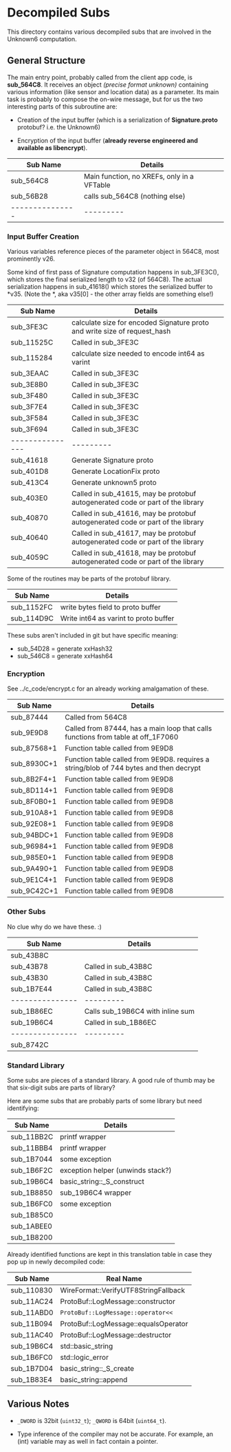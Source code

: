 # Decompiled Subs

This directory contains various decompiled subs that are involved
in the Unknown6 computation.

## General Structure

The main entry point, probably called from the client app code,
is **sub_564C8**.  It receives an object *(precise format unknown)*
containing various information
(like sensor and location data) as a parameter.  Its main task is
probably to compose the on-wire message, but for us the two interesting
parts of this subroutine are:

  * Creation of the input buffer (which is a serialization of
    **Signature.proto** protobuf? i.e. the Unknown6)

  * Encryption of the input buffer (**already reverse
    engineered and available as libencrypt**).

| Sub Name      | Details |
|---------------|---------|
| sub_564C8     | Main function, no XREFs, only in a VFTable |
| sub_56B28     | calls sub_564C8 (nothing else)  
|---------------|---------|

### Input Buffer Creation

Various variables reference pieces of the parameter object in 564C8,
most prominently v26.

Some kind of first pass of Signature computation happens in sub_3FE3C(),
which stores the final serialized length to v32 (of 564C8).  The actual
serialization happens in sub_41618() which stores the serialized buffer
to *v35.  (Note the *, aka v35[0] - the other array fields are something
else!)

| Sub Name      | Details |
|---------------|---------|
| sub_3FE3C     | calculate size for encoded Signature proto and write size of request_hash |
| sub_11525C    | Called in sub_3FE3C    |
| sub_115284    | calculate size needed to encode int64 as varint |
| sub_3EAAC     | Called in sub_3FE3C    |
| sub_3E8B0     | Called in sub_3FE3C    |
| sub_3F480     | Called in sub_3FE3C    |
| sub_3F7E4     | Called in sub_3FE3C    |
| sub_3F584     | Called in sub_3FE3C    |
| sub_3F694     | Called in sub_3FE3C    |
|---------------|---------|
| sub_41618     | Generate Signature proto        |
| sub_401D8     | Generate LocationFix proto |
| sub_413C4     | Generate unknown5 proto |
| sub_403E0     | Called in sub_41615, may be protobuf autogenerated code or part of the library            |
| sub_40870     | Called in sub_41616, may be protobuf autogenerated code or part of the library            |
| sub_40640     | Called in sub_41617, may be protobuf autogenerated code or part of the library            |
| sub_4059C     | Called in sub_41618, may be protobuf autogenerated code or part of the library            |

Some of the routines may be parts of the protobuf library.

| Sub Name      | Details |
|---------------|---------|
| sub_1152FC    | write bytes field to proto buffer |
| sub_114D9C    | Write int64 as varint to proto buffer |

These subs aren't included in git but have specific meaning:
  * sub_54D28 = generate xxHash32
  * sub_546C8 = generate xxHash64


### Encryption

See ../c_code/encrypt.c for an already working amalgamation of these.

| Sub Name      | Details |
|---------------|---------|
| sub_87444     | Called from 564C8       |
| sub_9E9D8     | Called from 87444, has a main loop that calls functions from table at off_1F7060        |
| sub_87568+1   | Function table called from 9E9D8        |
| sub_8930C+1   | Function table called from 9E9D8. requires a string/blob of 744 bytes and then decrypt|encrypts it (original content destroyed)        |
| sub_8B2F4+1   | Function table called from 9E9D8        |
| sub_8D114+1   | Function table called from 9E9D8        |
| sub_8F0B0+1   | Function table called from 9E9D8        |
| sub_910A8+1   | Function table called from 9E9D8        |
| sub_92E08+1   | Function table called from 9E9D8        |
| sub_94BDC+1   | Function table called from 9E9D8        |
| sub_96984+1   | Function table called from 9E9D8        |
| sub_985E0+1   | Function table called from 9E9D8        |
| sub_9A490+1   | Function table called from 9E9D8        |
| sub_9E1C4+1   | Function table called from 9E9D8        |
| sub_9C42C+1   | Function table called from 9E9D8        |

### Other Subs

No clue why do we have these. :)

| Sub Name      | Details |
|---------------|---------|
| sub_43B8C     |         
| sub_43B78     | Called in sub_43B8C     
| sub_43B30     | Called in sub_43B8C     
| sub_1B7E44    | Called in sub_43B8C     
|---------------|---------|
| sub_1B86EC    | Calls sub_19B6C4 with inline sum        |
| sub_19B6C4    | Called in sub_1B86EC    
|---------------|---------|
| sub_8742C     |         |

### Standard Library

Some subs are pieces of a standard library.  A good rule of thumb
may be that six-digit subs are parts of library?

Here are some subs that are probably parts of some library
but need identifying:

| Sub Name      | Details |
|---------------|---------|
| sub_11BB2C    | printf wrapper |
| sub_11BBB4    | printf wrapper |
| sub_1B7044    | some exception |
| sub_1B6F2C    | exception helper (unwinds stack?) |
| sub_19B6C4    | basic_string::_S_construct |
| sub_1B8850    | sub_19B6C4 wrapper |
| sub_1B6FC0    | some exception |
| sub_1B85C0    | |
| sub_1ABEE0    | |
| sub_1B8200    | |


Already identified functions are kept in this
translation table in case they pop up in newly decompiled code:

| Sub Name      | Real Name |
|---------------|-----------|
| sub_110830    | WireFormat::VerifyUTF8StringFallback |
| sub_11AC24    | ProtoBuf::LogMessage::constructor |
| sub_11ABD0    | ``ProtoBuf::LogMessage::operator<<`` |
| sub_11B094    | ProtoBuf::LogMessage::equalsOperator |
| sub_11AC40    | ProtoBuf::LogMessage::destructor |
| sub_19B6C4    | std::basic_string |
| sub_1B6FC0    | std::logic_error |
| sub_1B7D04    | basic_string::_S_create |
| sub_1B83E4    | basic_string::append |

## Various Notes

  * ``_DWORD`` is 32bit (``uint32_t``); ``_QWORD`` is 64bit (``uint64_t``).

  * Type inference of the compiler may not be accurate.  For example,
    an (int) variable may as well in fact contain a pointer.
